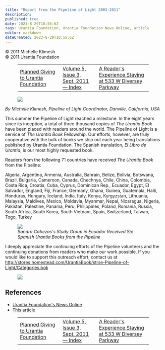 ```yaml
---
title: "Report from the Pipeline of Light 2003-2011"
description: 
published: true
date: 2023-8-29T10:55:6Z
tags: Urantia Foundation, Urantia Foundation News Online, article
editor: markdown
dateCreated: 2023-8-29T10:55:6Z
---
```


<p class="v-card v-sheet theme--light gray lighten-3 px-2">© 2011 Michelle Klimesh<br>© 2011 Urantia Foundation</p>
<figure class="table chapter-navigator">
  <table>
    <tbody>
      <tr>
        <td>
        <a href="/en/article/Gard_Jameson/Planned_Giving_to_Urantia_Foundation">
          <span class="mdi mdi-arrow-left-drop-circle"></span><span class="pl-2">Planned Giving to Urantia Foundation</span>
        </a>
        </td>
        <td>
        <a href="/en/index/articles_uf_news_online#volume-5-issue-3-sept-2011">
          <span class="mdi mdi-book-open-variant"></span><span class="pl-2">Volume 5, Issue 3, Sept. 2011 — Index</span>
        </a>
        </td>
        <td>
        <a href="/en/article/CT/A_Readers_Experience_Staying_at_533_W_Diversey_Parkway">
          <span class="pr-2">A Reader's Experience Staying at 533 W Diversey Parkway</span><span class="mdi mdi-arrow-right-drop-circle"></span>
        </a>
        </td>
      </tr>
    </tbody>
  </table>
</figure>


<figure id="Figure_1" class="image urantiapedia image-style-align-left">
<img src="/image/article/UF_News_Online/2011_09/023.jpg">
</figure>

_By Michelle Klimesh, Pipeline of Light Coordinator, Danville, California, USA_

This summer the Pipeline of Light reached a milestone. In the eight years since its inception, a total of three thousand copies of _The Urantia Book_ have been placed with readers around the world. The Pipeline of Light is a service of _The Urantia Book_ Fellowship. Our efforts, however, are truly cooperative with the bulk of books we ship out each year being translations published by Urantia Foundation. The Spanish translation, _El Libro de Urantia_, is our most highly requested book.

Readers from the following 71 countries have received _The Urantia Book_ from the Pipeline:

Algeria, Argentina, Armenia, Australia, Bahrain, Belize, Bolivia, Botswana, Brazil, Bulgaria, Cameroon, Canada, Chechnya, Chile, China, Colombia, Costa Rica, Croatia, Cuba, Cyprus, Dominican Rep., Ecuador, Egypt, EI Salvador, England, Fiji, France, Germany, Ghana, Guinea, Guatemala, Haiti, Honduras, Hungary, Iceland, India, Italy, Kenya, Kyrgyzstan, Lithuania, Malaysia, Maldives, Mexico, Moldavia, Myanmar, Nepal, Nicaragua, Nigeria, Pakistan, Palestine, Panama, Peru, Philippines, Poland, Romania, Russia, South Africa, South Korea, South Vietnam, Spain, Switzerland, Taiwan, Togo, Turkey
<br style="clear:both;"/>

<figure id="Figure_2" class="image urantiapedia">
<img src="/image/article/UF_News_Online/2011_09/026.jpg">
<figcaption><em>Sandra Cabezas's Study Group in Ecuador Received Six Spanish Urantia Books from the Pipeline</em></figcaption>
</figure>

I deeply appreciate the continuing efforts of the Pipeline volunteers and the continuing donations from readers who make our work possible. If you would like to support this outreach effort, contact us at http://stores.homestead.com/UrantiaBook/strse-Pipeline-of-Light/Categories.bok

<figure id="Figure_3" class="image urantiapedia">
<img src="/image/article/UF_News_Online/2011_09/024.jpg">
</figure>


## References

- [Urantia Foundation's News Online](https://www.urantia.org/urantia-foundation/newsletter-pdf-archives)
- [This article](https://www.urantia.org/news/2011-09/planned-giving-urantia-foundation)

<figure class="table chapter-navigator">
  <table>
    <tbody>
      <tr>
        <td>
        <a href="/en/article/Gard_Jameson/Planned_Giving_to_Urantia_Foundation">
          <span class="mdi mdi-arrow-left-drop-circle"></span><span class="pl-2">Planned Giving to Urantia Foundation</span>
        </a>
        </td>
        <td>
        <a href="/en/index/articles_uf_news_online#volume-5-issue-3-sept-2011">
          <span class="mdi mdi-book-open-variant"></span><span class="pl-2">Volume 5, Issue 3, Sept. 2011 — Index</span>
        </a>
        </td>
        <td>
        <a href="/en/article/CT/A_Readers_Experience_Staying_at_533_W_Diversey_Parkway">
          <span class="pr-2">A Reader's Experience Staying at 533 W Diversey Parkway</span><span class="mdi mdi-arrow-right-drop-circle"></span>
        </a>
        </td>
      </tr>
    </tbody>
  </table>
</figure>
